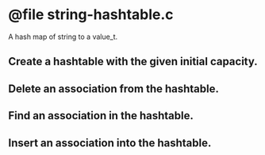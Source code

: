 # @file string-hashtable.c

A hash map of string to a value_t.
 
## Create a hashtable with the given initial capacity.
 
## Delete an association from the hashtable.
 
## Find an association in the hashtable.
 
## Insert an association into the hashtable.
 
